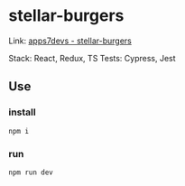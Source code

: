 # stellar-burgers

Link: [apps7devs - stellar-burgers](http://m71126r9.beget.tech/)

Stack: React, Redux, TS
Tests: Cypress, Jest

## Use

### install
`npm i`

### run
`npm run dev`